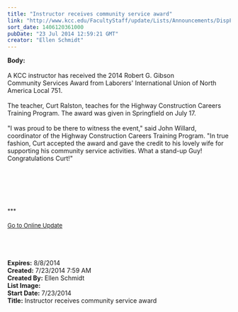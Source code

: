 ```yaml
---
title: "Instructor receives community service award"
link: "http://www.kcc.edu/FacultyStaff/update/Lists/Announcements/DispForm.aspx?ID=1569"
sort_date: 1406120361000
pubDate: "23 Jul 2014 12:59:21 GMT"
creator: "Ellen Schmidt"
---
```


<div><b>Body:</b> <div class="ExternalClass1FC579407FF846B0970E2FB24A896AB7"><div> </div>
<div>A KCC instructor has received the 2014 Robert G. Gibson Community Services Award from Laborers' International Union of North America Local 751.</div>
<div> </div>
<div>The teacher, Curt Ralston, teaches for the Highway Construction Careers Training Program. The award was given in Springfield on July 17.</div>
<div> </div>
<div>&quot;I was proud to be there to witness the event,&quot; said John Willard, coordinator of the Highway Construction Careers Training Program. &quot;In true fashion, Curt accepted the award and gave the credit to his lovely wife for supporting his community service activities. What a stand-up Guy! Congratulations Curt!&quot;</div>
<div> </div>
<div>
<div>
<div> </div>
<div> </div>
<div> </div>
<div><br /> </div>
<div><font size="2">***</font></div>
<div><font size="2"></font> </div>
<div><font size="2"></font></div>
<div><font size="2"></font></div>
<div><font size="2"></font></div>
<div><font size="2"></font></div>
<div><font size="2"></font></div>
<div><font size="2"></font></div>
<div><font size="2"></font></div>
<div><font size="2"></font></div>
<div><a href="/FacultyStaff/update/Pages/dailyupdate.aspx"><font size="2">Go to Online Update</font></a></div>
<div> </div></div>
<div> </div>
<div> </div></div>
<div> </div></div></div>
<div><b>Expires:</b> 8/8/2014</div>
<div><b>Created:</b> 7/23/2014 7:59 AM</div>
<div><b>Created By:</b> Ellen Schmidt</div>
<div><b>List Image:</b> <a href="http://www.kcc.edu/SiteCollectionImages/CurtRalstonAwardPhoto.jpg"></a></div>
<div><b>Start Date:</b> 7/23/2014</div>
<div><b>Title:</b> Instructor receives community service award</div>
